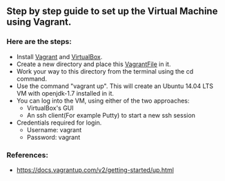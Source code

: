 ## Step by step guide to set up the Virtual Machine using Vagrant.

### Here are the steps:
* Install [Vagrant](https://www.vagrantup.com/downloads.html) and [VirtualBox](https://www.virtualbox.org/wiki/Downloads).
* Create a new directory and place this [VagrantFile](https://github.com/SoftwareEngineeringToolDemos/ICSE-2011-Checker-Framework/blob/master/build-vm/Vagrantfile) in it.
* Work your way to this directory from the terminal using the cd command.
* Use the command "vagrant up". This will create an Ubuntu 14.04 LTS VM with openjdk-1.7 installed in it.
* You can log into the VM, using either of the two approaches:
  * VirtualBox's GUI
  * An ssh client(For example Putty) to start a new ssh session
* Credentials required for login.
  * Username: vagrant
  * Password: vagrant 

### References:
* https://docs.vagrantup.com/v2/getting-started/up.html


